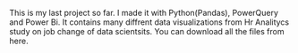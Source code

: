 This is my last project so far. I made it with Python(Pandas), PowerQuery and Power Bi. 
It contains many diffrent data visualizations from Hr Analitycs study on job change of data scientsits. 
You can download all the files from here.
